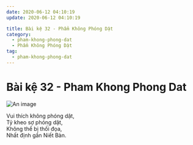 ```yaml
---
date: 2020-06-12 04:10:19
update: 2020-06-12 04:10:19

title: Bài kệ 32 - Phẩm Không Phóng Dật
category:
  - pham-khong-phong-dat
  - Phẩm Không Phóng Dật
tag:
  - pham-khong-phong-dat
---
```


# Bài kệ 32 - Pham Khong Phong Dat

![An image](/img/pham-khong-phong-dat/pham-khong-phong-dat-032.jpg)

Vui thích không phóng dật,<br>Tỷ kheo sợ phóng dật,<br>Không thể bị thối đọa,<br>Nhất định gần Niết Bàn.<br>
